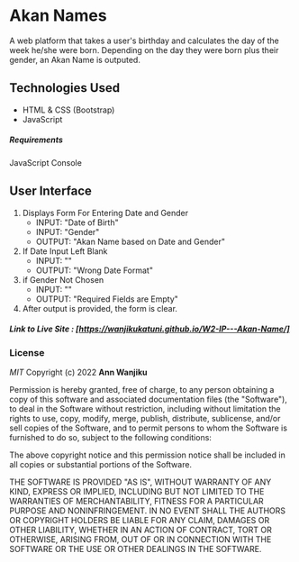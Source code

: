 # Akan Names

A web platform that takes a user's birthday and calculates the day of the week he/she were born. Depending on the day they were born plus their gender, an Akan Name is outputed. 


## Technologies Used

- HTML & CSS (Bootstrap)
- JavaScript


##### Requirements

 JavaScript Console

## User Interface

1. Displays Form For Entering Date and Gender
   - INPUT: "Date of Birth"
   - INPUT: "Gender"
   - OUTPUT: "Akan Name based on Date and Gender"
2. If Date Input Left Blank
   - INPUT: ""
   - OUTPUT: "Wrong Date Format"
3. if Gender Not Chosen
   - INPUT: "" 
   - OUTPUT: "Required Fields are Empty" 
4. After output is provided, the form is clear.


##### Link to Live Site : [https://wanjikukatuni.github.io/W2-IP---Akan-Name/] 

### License

*MIT*
Copyright (c) 2022 **Ann Wanjiku**

Permission is hereby granted, free of charge, to any person obtaining a copy of this software and associated documentation files (the "Software"), to deal in the Software without restriction, including without limitation the rights to use, copy, modify, merge, publish, distribute, sublicense, and/or sell copies of the Software, and to permit persons to whom the Software is furnished to do so, subject to the following conditions:

The above copyright notice and this permission notice shall be included in all copies or substantial portions of the Software.

THE SOFTWARE IS PROVIDED "AS IS", WITHOUT WARRANTY OF ANY KIND, EXPRESS OR IMPLIED, INCLUDING BUT NOT LIMITED TO THE WARRANTIES OF MERCHANTABILITY, FITNESS FOR A PARTICULAR PURPOSE AND NONINFRINGEMENT. IN NO EVENT SHALL THE AUTHORS OR COPYRIGHT HOLDERS BE LIABLE FOR ANY CLAIM, DAMAGES OR OTHER LIABILITY, WHETHER IN AN ACTION OF CONTRACT, TORT OR OTHERWISE, ARISING FROM, OUT OF OR IN CONNECTION WITH THE SOFTWARE OR THE USE OR OTHER DEALINGS IN THE SOFTWARE.
